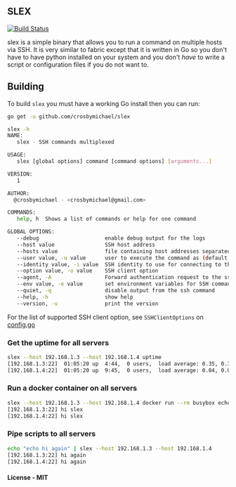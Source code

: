 ## SLEX

[![Build Status](https://travis-ci.org/crosbymichael/slex.svg?branch=master)](https://travis-ci.org/crosbymichael/slex)

slex is a simple binary that allows you to run a command on multiple hosts via SSH.
It is very similar to fabric except that it is written in Go so you don't have to 
have python installed on your system and you don't *have* to write a script or 
configuration files if you do not want to.

## Building

To build `slex` you must have a working Go install then you can run:

```bash
go get -u github.com/crosbymichael/slex
```

```bash
slex -h
NAME:
   slex - SSH commands multiplexed

USAGE:
   slex [global options] command [command options] [arguments...]

VERSION:
   1

AUTHOR:
  @crosbymichael - <crosbymichael@gmail.com>

COMMANDS:
   help, h  Shows a list of commands or help for one command

GLOBAL OPTIONS:
   --debug                     enable debug output for the logs
   --host value                SSH host address
   --hosts value               file containing host addresses separated by a new line
   --user value, -u value      user to execute the command as (default: "root")
   --identity value, -i value  SSH identity to use for connecting to the host
   --option value, -o value    SSH client option
   --agent, -A                 Forward authentication request to the ssh agent
   --env value, -e value       set environment variables for SSH command
   --quiet, -q                 disable output from the ssh command
   --help, -h                  show help
   --version, -v               print the version

```

For the list of supported SSH client option, see `SSHClientOptions` on [config.go](https://github.com/crosbymichael/slex/blob/master/config.go)

### Get the uptime for all servers
```bash
slex --host 192.168.1.3 --host 192.168.1.4 uptime
[192.168.1.3:22]  01:05:20 up  4:44,  0 users,  load average: 0.35, 0.39, 0.33
[192.168.1.4:22]  01:05:20 up  9:45,  0 users,  load average: 0.04, 0.07, 0.06
```

### Run a docker container on all servers
```bash
slex --host 192.168.1.3 --host 192.168.1.4 docker run --rm busybox echo "hi slex"
[192.168.1.3:22] hi slex
[192.168.1.4:22] hi slex
```

### Pipe scripts to all servers
```bash
echo "echo hi again" | slex --host 192.168.1.3 --host 192.168.1.4
[192.168.1.3:22] hi again
[192.168.1.4:22] hi again
```

#### License - MIT

